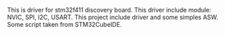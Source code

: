 This is driver for stm32f411 discovery board.
This driver include module: NVIC, SPI, I2C, USART.
This project include driver and some simples ASW.
Some script taken from STM32CubeIDE.
